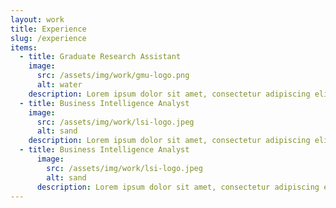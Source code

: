 ```yaml
---
layout: work
title: Experience
slug: /experience
items:
  - title: Graduate Research Assistant
    image:
      src: /assets/img/work/gmu-logo.png
      alt: water
    description: Lorem ipsum dolor sit amet, consectetur adipiscing elit
  - title: Business Intelligence Analyst
    image:
      src: /assets/img/work/lsi-logo.jpeg
      alt: sand
    description: Lorem ipsum dolor sit amet, consectetur adipiscing elit, sed do eiusmod te
  - title: Business Intelligence Analyst
      image:
        src: /assets/img/work/lsi-logo.jpeg
        alt: sand
      description: Lorem ipsum dolor sit amet, consectetur adipiscing elit, sed do eiusmod te
---
```


<br />
<br />
